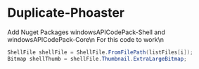 # Duplicate-Phoaster

Add Nuget Packages windowsAPICodePack-Shell and windowsAPICodePack-Core\n
For this code to work\n
```C#
ShellFile shellFile = ShellFile.FromFilePath(listFiles[i]);
Bitmap shellThumb = shellFile.Thumbnail.ExtraLargeBitmap;
```
